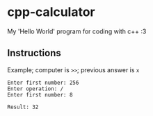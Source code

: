 # cpp-calculator
My 'Hello World' program for coding with c++ :3

## Instructions
Example; computer is `>>`; previous answer is `x`
```
Enter first number: 256
Enter operation: /
Enter first number: 8

Result: 32
```
